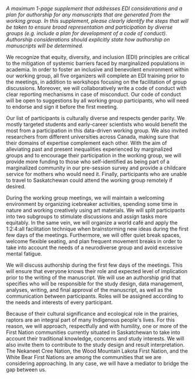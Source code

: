 *A maximum 1-page supplement that addresses EDI considerations and a plan for authorship for any manuscripts that are generated from the working group. In this supplement, please clearly identify the steps that will be taken to ensure broad representation and participation by diverse groups (e.g. include a plan for development of a code of conduct). Authorship considerations should explicitly state how authorship on manuscripts will be determined.*

We recognize that equity, diversity, and inclusion (EDI) principles are critical to the mitigation of systemic barriers faced by marginalized populations in academia. In order to foster an inclusive and benevolent environment within our working group, all five organizers will complete an EDI training prior to the meetings, in addition to workshops focusing on the facilitation of group discussions. Moreover, we will collaboratively write a code of conduct with clear reporting mechanisms in case of misconduct. Our code of conduct will be open to suggestions by all working group participants, who will need to endorse and sign it before the first meeting. 

Our list of participants is culturally diverse and respects gender parity. We mostly targeted students and early-career scientists who would benefit the most from a participation in this data-driven working group. We also invited researchers from different universities across Canada, making sure that their domains of expertise complement each other. With the aim of alleviating past and present inequalities experienced by marginalized groups and to encourage their participation in the working group, we will provide more funding to those who self-identified as being part of a marginalized community in our pre-session survey and provide a childcare service for mothers who would need it. Finally, participants who are unable to travel to Saskatchewan could attend the working group remotely if desired. 

During the working group meetings, we will maintain a welcoming environment by organizing icebreaker activities, spending some time in nature and working creatively using art materials. We will split participants into two subgroups to stimulate discussions and assign tasks more equitably. In the same vein, we will organize a world café and apply the 1:2:4:all facilitation technique when brainstorming new ideas during the first few days of the meetings. Furthermore, we will offer quiet break spaces, welcome flexible seating, and plan frequent movement breaks in order to take into account the needs of a neurodiverse group and avoid excessive mental fatigue. 

We will discuss authorship during the first few days of the meetings. This will ensure that everyone knows their role and expected level of implication prior to the writing of the manuscript. We will use an authorship grid that specifies who will be responsible for the study design, data management, analyses, writing, and final approval of the manuscript, as well as the communication between participants. Roles will be assigned according to the needs and interests of every participant. 

Because of their cultural significance and ecological role in the prairies, raptors are an integral part of many Indigenous people's lives. For this reason, we will approach, respectfully and with humility, one or more of the First Nation communities currently situated in Saskatchewan to take into account their traditional knowledge, concerns and study interests. We will also invite them to contribute to the study design and result interpretation. The Nekaneet Cree Nation, the Wood Mountain Lakota First Nation, and the White Bear First Nations are among the communities that we are considering approaching. In any case, we will have a mediator to bridge the gap between us. 
